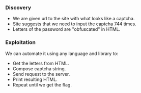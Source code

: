 ### Discovery

* We are given url to the site with what looks like a captcha.
* Site suggests that we need to input the captcha 744 times.
* Letters of the password are "obfuscated" in HTML.

### Exploitation


We can automate it using any language and library to:
* Get the letters from HTML.    
* Compose captcha string.
* Send request to the server.
* Print resulting HTML.
* Repeat until we get the flag.